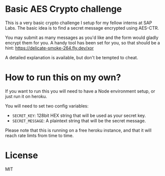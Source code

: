 # Basic AES Crypto challenge

This is a very basic crypto challenge I setup for my fellow interns at SAP Labs. 
The basic idea is to find a secret message encrypted using AES-CTR. 

You may submit as many messages as you'd like and the form would gladly encrypt them for you.
A handy tool has been set for you, so that should be a hint: https://delicate-smoke-264.fly.dev/xor

A detailed explanation is available, but don't be tempted to cheat.

# How to run this on my own?

If you want to run this you will need to have a Node environment setup, or just run it on heroku.

You will need to set two config variables:
- `SECRET_KEY`: 128bit HEX string that will be used as your secret key.
- `SECRET_MESSAGE`: A plaintext string that will be the secret message.

Please note that this is running on a free heroku instance, and that it will reach rate limts from time to time.

# License

MIT
